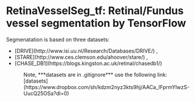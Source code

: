 # RetinaVesselSeg_tf: Retinal/Fundus vessel segmentation by TensorFlow

Segmenatation is based on three datasets:
<ul>
	<li> [DRIVE](http://www.isi.uu.nl/Research/Databases/DRIVE/) ,</li>
	<li> [STARE](http://www.ces.clemson.edu/ahoover/stare/) ,</li> 
	<li> [CHASE_DB1](https://blogs.kingston.ac.uk/retinal/chasedb1/) </li>
<ul>
Note, ***datasets are in .gitignore*** use the following link: [datasets](https://www.dropbox.com/sh/kdzm2nyz3kts9hj/AACa_IFprmYlwzS-UucQ25OSa?dl=0)


